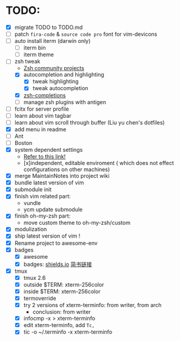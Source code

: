 # TODO:
 - [x] migrate TODO to TODO.md
 - [ ] patch `fira-code` & `source code pro` font for vim-devicons
 - [ ] auto install iterm (darwin only)
    - [ ] iterm bin
    - [ ] iterm theme
 - [ ] zsh tweak
    - [Zsh community projects](https://github.com/zsh-users)
    - [x] autocompletion and highlighting
        - [x] tweak highlighting
        - [x] tweak autocompletion
    - [x] [zsh-completions](https://github.com/zsh-users/zsh-completions)
    - [ ] manage zsh plugins with antigen
 - [ ] fcitx for server profile
 - [ ] learn about vim tagbar
 - [ ] learn about vim scroll through buffer (Liu yu chen's dotfiles)
 - [x] add menu in readme
 - [ ] Ant
 - [ ] Boston
 - [x] system dependent settings
    - [Refer to this link!](https://github.com/Leoyzen/dotfiles)
    - [x]independent, editable enviroment ( which does not effect configurations on other machines)
 - [x] merge MaintainNotes into project wiki
 - [x] bundle latest version of vim
 - [x] submodule init
 - [x] finish vim related part:
    - vundle
    - ycm update submodule
 - [x] finish oh-my-zsh part:
    - move custom theme to oh-my-zsh/custom
 - [x] modulization
 - [x] ship latest version of vim !
 - [x] Rename project to awesome-env
 - [x] badges
    - [x] awesome
    - [x] badges: [shields.io](https://img.shields.io/) [简书链接](http://www.jianshu.com/p/e9ce56cb24ef)
 - [x] tmux 
    - [x] tmux 2.6
    - [x] outside $TERM: xterm-256color
    - [x] inside $TERM: xterm-256color
    - [x] termoverride
    - [x] try 2 versions of xterm-terminfo: from writer, from arch
        - conclusion: from writer
    - [x] infocmp -x > xterm-terminfo
    - [x] edit xterm-terminfo, add `Tc,`
    - [x] tic -o ~/.terminfo -x xterm-terminfo
